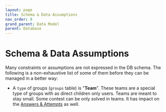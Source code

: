 ```yaml
---
layout: page
title: Schema & Data Assumptions
nav_order: 8
grand_parent: Data Model
parent: Database
---
```


# Schema & Data Assumptions

Many constraints or assumptions are not expressed in the DB schema. The following is a non-exhaustive list of some of them before they can be managed in a better way:

* A `type` of groups (`groups` table) is "**Team**". These teams are a special type of groups with as direct children only users. Teams are meant to stay small. Some contest can be only solved in teams. It has impact on the [Answers & Attempts](../answers_attempts) as well.
